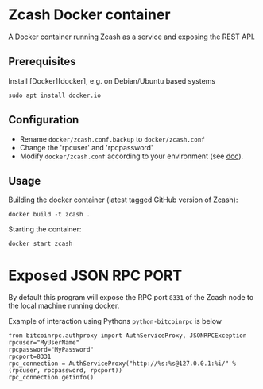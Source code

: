 # Zcash Docker container

A Docker container running Zcash as a service and exposing the REST API.

## Prerequisites

Install [Docker][docker], e.g. on Debian/Ubuntu based systems

    sudo apt install docker.io

## Configuration

- Rename `docker/zcash.conf.backup` to `docker/zcash.conf`
- Change the 'rpcuser' and 'rpcpassword'
- Modify `docker/zcash.conf` according to your environment
(see [doc][zcash-conf]).


## Usage

Building the docker container (latest tagged GitHub version of Zcash):

    docker build -t zcash .

Starting the container:

    docker start zcash


# Exposed JSON RPC PORT

By default this program will expose the RPC port `8331` of the Zcash node to the local machine running docker.

Example of interaction using Pythons `python-bitcoinrpc` is below

    from bitcoinrpc.authproxy import AuthServiceProxy, JSONRPCException
    rpcuser="MyUserName"
    rpcpassword="MyPassword"
    rpcport=8331
    rpc_connection = AuthServiceProxy("http://%s:%s@127.0.0.1:%i/" % (rpcuser, rpcpassword, rpcport))
    rpc_connection.getinfo()

[zcash-conf]: https://github.com/zcash/zcash/blob/master/contrib/debian/examples/zcash.conf
